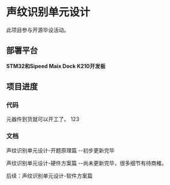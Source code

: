 # 声纹识别单元设计
此项目参与开源毕设活动。
## 部署平台
**STM32和Sipeed Maix Dock K210开发板**
## 项目进度

### 代码
元器件到货就可以开工了。
123
### 文档
声纹识别单元设计-开题原理篇 --初步更新完毕

声纹识别单元设计-硬件方案篇 --尚未更新完毕，很多细节有待商榷。

后续：声纹识别单元设计-软件方案篇 